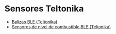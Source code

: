 # Sensores Teltonika

- [Balizas BLE (Teltonika)](sensores-teltonika/balizas-ble-teltonika.md)
- [Sensores de nivel de combustible BLE (Teltonika)](sensores-teltonika/sensores-de-nivel-de-combustible-ble-teltonika.md)
